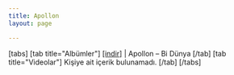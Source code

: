 ```yaml
---
title: Apollon
layout: page

---
```

\[tabs\] \[tab title="Albümler"\] <a href="https://cloud.mail.ru/public/e809dd6d29bd/Apollon%20-%20Bi%20D%C3%BCnya" target="_blank">[indir]</a> | Apollon &#8211; Bi Dünya \[/tab\] \[tab title="Videolar"\] Kişiye ait içerik bulunamadı. \[/tab\] \[/tabs\]